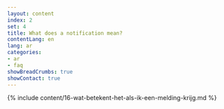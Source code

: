 ```yaml
---
layout: content
index: 2
set: 4
title: What does a notification mean?
contentLang: en
lang: ar
categories:
- ar
- faq
showBreadCrumbs: true
showContact: true
---
```

{% include content/16-wat-betekent-het-als-ik-een-melding-krijg.md %}
